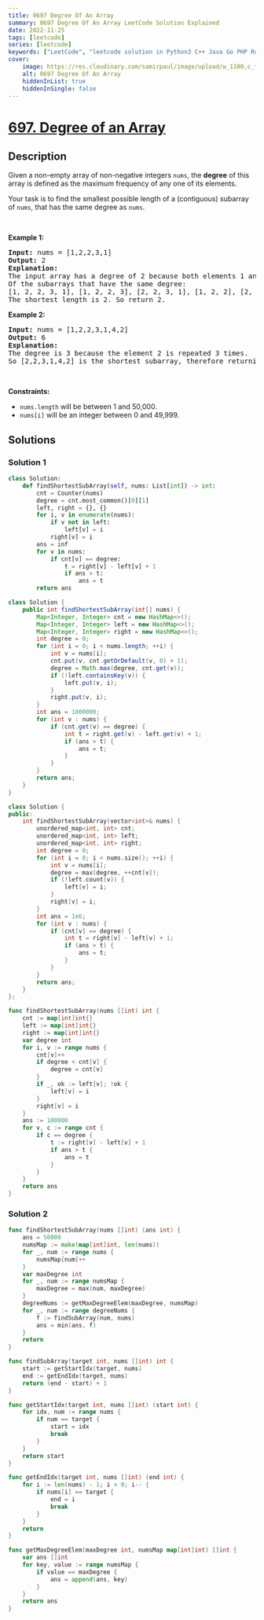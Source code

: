 ```yaml
---
title: 0697 Degree Of An Array
summary: 0697 Degree Of An Array LeetCode Solution Explained
date: 2022-11-25
tags: [leetcode]
series: [leetcode]
keywords: ["LeetCode", "leetcode solution in Python3 C++ Java Go PHP Ruby Swift TypeScript Rust C# JavaScript C", "0697 Degree Of An Array LeetCode Solution Explained in all languages"]
cover:
    image: https://res.cloudinary.com/samirpaul/image/upload/w_1100,c_fit,co_rgb:FFFFFF,l_text:Arial_75_bold:0697 Degree Of An Array - Solution Explained/problem-solving.webp
    alt: 0697 Degree Of An Array
    hiddenInList: true
    hiddenInSingle: false
---
```



# [697. Degree of an Array](https://leetcode.com/problems/degree-of-an-array)


## Description

<p>Given a non-empty array of non-negative integers <code>nums</code>, the <b>degree</b> of this array is defined as the maximum frequency of any one of its elements.</p>

<p>Your task is to find the smallest possible length of a (contiguous) subarray of <code>nums</code>, that has the same degree as <code>nums</code>.</p>

<p>&nbsp;</p>
<p><strong class="example">Example 1:</strong></p>

<pre>
<strong>Input:</strong> nums = [1,2,2,3,1]
<strong>Output:</strong> 2
<strong>Explanation:</strong> 
The input array has a degree of 2 because both elements 1 and 2 appear twice.
Of the subarrays that have the same degree:
[1, 2, 2, 3, 1], [1, 2, 2, 3], [2, 2, 3, 1], [1, 2, 2], [2, 2, 3], [2, 2]
The shortest length is 2. So return 2.
</pre>

<p><strong class="example">Example 2:</strong></p>

<pre>
<strong>Input:</strong> nums = [1,2,2,3,1,4,2]
<strong>Output:</strong> 6
<strong>Explanation:</strong> 
The degree is 3 because the element 2 is repeated 3 times.
So [2,2,3,1,4,2] is the shortest subarray, therefore returning 6.
</pre>

<p>&nbsp;</p>
<p><strong>Constraints:</strong></p>

<ul>
	<li><code>nums.length</code> will be between 1 and 50,000.</li>
	<li><code>nums[i]</code> will be an integer between 0 and 49,999.</li>
</ul>

## Solutions

### Solution 1

<!-- tabs:start -->

```python
class Solution:
    def findShortestSubArray(self, nums: List[int]) -> int:
        cnt = Counter(nums)
        degree = cnt.most_common()[0][1]
        left, right = {}, {}
        for i, v in enumerate(nums):
            if v not in left:
                left[v] = i
            right[v] = i
        ans = inf
        for v in nums:
            if cnt[v] == degree:
                t = right[v] - left[v] + 1
                if ans > t:
                    ans = t
        return ans
```

```java
class Solution {
    public int findShortestSubArray(int[] nums) {
        Map<Integer, Integer> cnt = new HashMap<>();
        Map<Integer, Integer> left = new HashMap<>();
        Map<Integer, Integer> right = new HashMap<>();
        int degree = 0;
        for (int i = 0; i < nums.length; ++i) {
            int v = nums[i];
            cnt.put(v, cnt.getOrDefault(v, 0) + 1);
            degree = Math.max(degree, cnt.get(v));
            if (!left.containsKey(v)) {
                left.put(v, i);
            }
            right.put(v, i);
        }
        int ans = 1000000;
        for (int v : nums) {
            if (cnt.get(v) == degree) {
                int t = right.get(v) - left.get(v) + 1;
                if (ans > t) {
                    ans = t;
                }
            }
        }
        return ans;
    }
}
```

```cpp
class Solution {
public:
    int findShortestSubArray(vector<int>& nums) {
        unordered_map<int, int> cnt;
        unordered_map<int, int> left;
        unordered_map<int, int> right;
        int degree = 0;
        for (int i = 0; i < nums.size(); ++i) {
            int v = nums[i];
            degree = max(degree, ++cnt[v]);
            if (!left.count(v)) {
                left[v] = i;
            }
            right[v] = i;
        }
        int ans = 1e6;
        for (int v : nums) {
            if (cnt[v] == degree) {
                int t = right[v] - left[v] + 1;
                if (ans > t) {
                    ans = t;
                }
            }
        }
        return ans;
    }
};
```

```go
func findShortestSubArray(nums []int) int {
	cnt := map[int]int{}
	left := map[int]int{}
	right := map[int]int{}
	var degree int
	for i, v := range nums {
		cnt[v]++
		if degree < cnt[v] {
			degree = cnt[v]
		}
		if _, ok := left[v]; !ok {
			left[v] = i
		}
		right[v] = i
	}
	ans := 100000
	for v, c := range cnt {
		if c == degree {
			t := right[v] - left[v] + 1
			if ans > t {
				ans = t
			}
		}
	}
	return ans
}
```

<!-- tabs:end -->

### Solution 2

<!-- tabs:start -->

```go
func findShortestSubArray(nums []int) (ans int) {
	ans = 50000
	numsMap := make(map[int]int, len(nums))
	for _, num := range nums {
		numsMap[num]++
	}
	var maxDegree int
	for _, num := range numsMap {
		maxDegree = max(num, maxDegree)
	}
	degreeNums := getMaxDegreeElem(maxDegree, numsMap)
	for _, num := range degreeNums {
		f := findSubArray(num, nums)
		ans = min(ans, f)
	}
	return
}

func findSubArray(target int, nums []int) int {
	start := getStartIdx(target, nums)
	end := getEndIdx(target, nums)
	return (end - start) + 1
}

func getStartIdx(target int, nums []int) (start int) {
	for idx, num := range nums {
		if num == target {
			start = idx
			break
		}
	}
	return start
}

func getEndIdx(target int, nums []int) (end int) {
	for i := len(nums) - 1; i > 0; i-- {
		if nums[i] == target {
			end = i
			break
		}
	}
	return
}

func getMaxDegreeElem(maxDegree int, numsMap map[int]int) []int {
	var ans []int
	for key, value := range numsMap {
		if value == maxDegree {
			ans = append(ans, key)
		}
	}
	return ans
}
```

<!-- tabs:end -->

<!-- end -->
